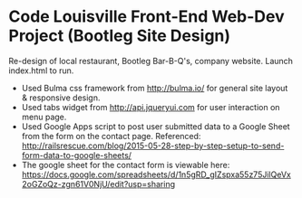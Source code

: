 # Code Louisville Front-End Web-Dev Project (Bootleg Site Design)
Re-design of local restaurant, Bootleg Bar-B-Q's, company website.
Launch index.html to run.

- Used Bulma css framework from http://bulma.io/ for general site layout & responsive design.
- Used tabs widget from http://api.jqueryui.com for user interaction on menu page.
- Used Google Apps script to post user submitted data to a Google Sheet from the form on the contact page.  Referenced: http://railsrescue.com/blog/2015-05-28-step-by-step-setup-to-send-form-data-to-google-sheets/
- The google sheet for the contact form is viewable here: https://docs.google.com/spreadsheets/d/1n5gRD_gIZspxa55z75JilQeVx2oGZoQz-zgn61V0NjU/edit?usp=sharing